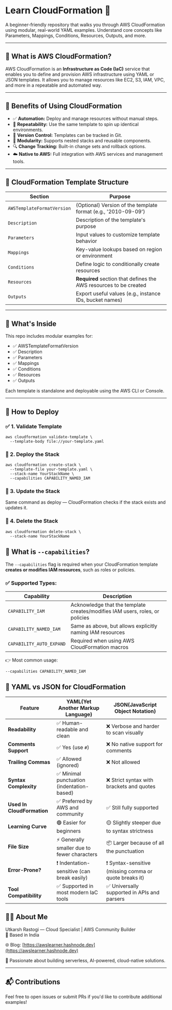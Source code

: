 # Learn CloudFormation 📘

A beginner-friendly repository that walks you through AWS CloudFormation using modular, real-world YAML examples. Understand core concepts like Parameters, Mappings, Conditions, Resources, Outputs, and more.

---

## 🚀 What is AWS CloudFormation?

AWS CloudFormation is an **Infrastructure as Code (IaC)** service that enables you to define and provision AWS infrastructure using YAML or JSON templates. It allows you to manage resources like EC2, S3, IAM, VPC, and more in a repeatable and automated way.

---

## 🎯 Benefits of Using CloudFormation

- ✅ **Automation:** Deploy and manage resources without manual steps.
- 🔄 **Repeatability:** Use the same template to spin up identical environments.
- 📝 **Version Control:** Templates can be tracked in Git.
- 🧩 **Modularity:** Supports nested stacks and reusable components.
- 🔍 **Change Tracking:** Built-in change sets and rollback options.
- ☁️ **Native to AWS:** Full integration with AWS services and management tools.

---

## 📐 CloudFormation Template Structure

| Section                    | Purpose                                                                 |
|----------------------------|-------------------------------------------------------------------------|
| `AWSTemplateFormatVersion`| (Optional) Version of the template format (e.g., '2010-09-09')           |
| `Description`              | Description of the template's purpose                                   |
| `Parameters`               | Input values to customize template behavior                             |
| `Mappings`                 | Key-value lookups based on region or environment                        |
| `Conditions`               | Define logic to conditionally create resources                          |
| `Resources`                | **Required** section that defines the AWS resources to be created       |
| `Outputs`                  | Export useful values (e.g., instance IDs, bucket names)                 |

---

## 📁 What's Inside

This repo includes modular examples for:

- ✅ AWSTemplateFormatVersion
- ✅ Description
- ✅ Parameters
- ✅ Mappings
- ✅ Conditions
- ✅ Resources
- ✅ Outputs

Each template is standalone and deployable using the AWS CLI or Console.

---

## 📌 How to Deploy

### ✅ 1. Validate Template
```
aws cloudformation validate-template \
  --template-body file://your-template.yaml
```

### 🚀 2. Deploy the Stack
```
aws cloudformation create-stack \
  --template-file your-template.yaml \
  --stack-name YourStackName \
  --capabilities CAPABILITY_NAMED_IAM
```

### 🔁 3. Update the Stack
Same command as deploy — CloudFormation checks if the stack exists and updates it.

### 🧹 4. Delete the Stack
```
aws cloudformation delete-stack \
  --stack-name YourStackName
```


## 🔐 What is `--capabilities`?

The `--capabilities` flag is required when your CloudFormation template **creates or modifies IAM resources**, such as roles or policies.

### ✅ Supported Types:

| Capability               | Description                                                             |
|--------------------------|-------------------------------------------------------------------------|
| `CAPABILITY_IAM`         | Acknowledge that the template creates/modifies IAM users, roles, or policies |
| `CAPABILITY_NAMED_IAM`   | Same as above, but allows explicitly naming IAM resources               |
| `CAPABILITY_AUTO_EXPAND` | Required when using AWS CloudFormation macros                           |

👉 Most common usage:
```
--capabilities CAPABILITY_NAMED_IAM
```

## 📄 YAML vs JSON for CloudFormation

| Feature               | YAML(Yet Another Markup Language)                                                 | JSON(JavaScript Object Notation)                                                  |
|-----------------------|--------------------------------------------------------|---------------------------------------------------------|
| **Readability**        | ✅ Human-readable and clean                            | ❌ Verbose and harder to scan visually                  |
| **Comments Support**   | ✅ Yes (use `#`)                                       | ❌ No native support for comments                       |
| **Trailing Commas**    | ✅ Allowed (ignored)                                   | ❌ Not allowed                                          |
| **Syntax Complexity**  | ✅ Minimal punctuation (indentation-based)             | ❌ Strict syntax with brackets and quotes               |
| **Used In CloudFormation** | ✅ Preferred by AWS and community                | ✅ Still fully supported                                |
| **Learning Curve**     | 🟢 Easier for beginners                                | 🟡 Slightly steeper due to syntax strictness           |
| **File Size**          | ⚡ Generally smaller due to fewer characters           | 📦 Larger because of all the punctuation                |
| **Error-Prone?**       | ❗ Indentation-sensitive (can break easily)            | ❗ Syntax-sensitive (missing comma or quote breaks it)   |
| **Tool Compatibility** | ✅ Supported in most modern IaC tools                  | ✅ Universally supported in APIs and parsers            |


## 🧑‍💻 About Me

Utkarsh Rastogi — Cloud Specialist | AWS Community Builder  
📍 Based in India  

🌐 Blog: [https://awslearner.hashnode.dev](https://awslearner.hashnode.dev)  

🚀 Passionate about building serverless, AI-powered, cloud-native solutions.

---

## 📬 Contributions

Feel free to open issues or submit PRs if you'd like to contribute additional examples!